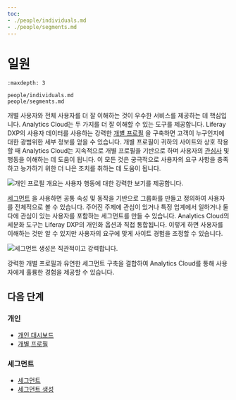 ```yaml
---
toc:
- ./people/individuals.md
- ./people/segments.md
---
```

# 일원

```{toctree}
:maxdepth: 3

people/individuals.md
people/segments.md
```

개별 사용자와 전체 사용자를 더 잘 이해하는 것이 우수한 서비스를 제공하는 데 핵심입니다. Analytics Cloud는 두 가지를 더 잘 이해할 수 있는 도구를 제공합니다. Liferay DXP의 사용자 데이터를 사용하는 강력한 [개별 프로필](./people/individuals/individual-profiles.md) 을 구축하면 고객이 누구인지에 대한 광범위한 세부 정보를 얻을 수 있습니다. 개별 프로필이 귀하의 사이트와 상호 작용할 때 Analytics Cloud는 지속적으로 개별 프로필을 기반으로 하며 사용자의 [관심사](./workspace-data/definitions/managing-interest-topics.md#understanding-interests) 및 행동을 이해하는 데 도움이 됩니다. 이 모든 것은 궁극적으로 사용자의 요구 사항을 충족하고 능가하기 위한 더 나은 조치를 취하는 데 도움이 됩니다.

![개인 프로필 개요는 사용자 행동에 대한 강력한 보기를 제공합니다.](./people/images/01.png)

[세그먼트](./people/segments/segments.md) 을 사용하면 공통 속성 및 동작을 기반으로 그룹화를 만들고 정의하여 사용자를 전체적으로 볼 수 있습니다. 주어진 주제에 관심이 있거나 특정 업계에서 일하거나 둘 다에 관심이 있는 사용자를 포함하는 세그먼트를 만들 수 있습니다. Analytics Cloud의 세분화 도구는 Liferay DXP</a>의
개인화 옵션과 직접 통합됩니다. 이렇게 하면 사용자를 이해하는 것만 알 수 있지만 사용자의 요구에 맞게 사이트 경험을 조정할 수 있습니다.</p> 

![세그먼트 생성은 직관적이고 강력합니다.](./people/images/02.png)

강력한 개별 프로필과 유연한 세그먼트 구축을 결합하여 Analytics Cloud를 통해 사용자에게 훌륭한 경험을 제공할 수 있습니다.

## 다음 단계

### 개인

- [개인 대시보드](./people/individuals/individuals-dashboard.md)
- [개별 프로필](./people/individuals/individual-profiles.md)

### 세그먼트

- [세그먼트](./people/segments/segments.md)
- [세그먼트 생성](./people/segments/creating-segments.md)